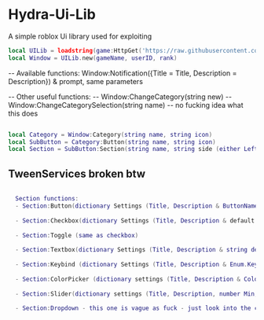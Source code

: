 # Hydra-Ui-Lib
A simple roblox Ui library used for exploiting

```lua
local UILib = loadstring(game:HttpGet('https://raw.githubusercontent.com/shezan78/Hydra-Ui-Lib/main/Source.lua'))()
local Window = UILib.new(gameName, userID, rank)
```

-- Available functions: Window:Notification({Title = Title, Description = Description}) & prompt, same parameters

-- Other useful functions:
-- Window:ChangeCategory(string new)
-- Window:ChangeCategorySelection(string name) -- no fucking idea what this does
```lua

local Category = Window:Category(string name, string icon)
local SubButton = Category:Button(string name, string icon)
local Section = SubButton:Section(string name, string side (either Left or Right))

```
## TweenServices broken btw
```lua

  Section functions:
  - Section:Button(dictionary Settings (Title, Description & ButtonName are needed), function Callback)
  
  - Section:Checkbox(dictionary Settings (Title, Description & default (boolean) are needed.), function Callback - fired with boolean)
  
  - Section:Toggle (same as checkbox)
  
  - Section:Textbox(dictionary Settings (Title, Description & string default are needed), function Callback - fired with string)
  
  - Section:Keybind (dictionary Settings (Title, Description & Enum.KeyCode default is needed), function Callback - fired with nothing.)
  
  - Section:ColorPicker (dictionary settings (Title, Description & Color3 default is needed), function Callback - fired with color.)
  
  - Section:Slider(dictionary settings (Title, Description, number Min, number Max, number Default), function Callback - fired with number)
  
  - Section:Dropdown - this one is vague as fuck - just look into the code for it.

```

